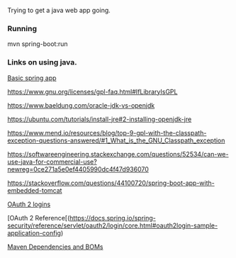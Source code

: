 
Trying to get a java web app going.

### Running

  mvn spring-boot:run 

### Links on using java.


[Basic spring app](https://spring.io/guides/gs/spring-boot/)

https://www.gnu.org/licenses/gpl-faq.html#IfLibraryIsGPL

https://www.baeldung.com/oracle-jdk-vs-openjdk

https://ubuntu.com/tutorials/install-jre#2-installing-openjdk-jre

https://www.mend.io/resources/blog/top-9-gpl-with-the-classpath-exception-questions-answered/#1_What_is_the_GNU_Classpath_exception

https://softwareengineering.stackexchange.com/questions/52534/can-we-use-java-for-commercial-use?newreg=0ce271a5e0ef4405990dc4f47d936070

https://stackoverflow.com/questions/44100720/spring-boot-app-with-embedded-tomcat

[OAuth 2 logins](https://www.baeldung.com/spring-security-5-oauth2-login)

[OAuth 2 Reference[(https://docs.spring.io/spring-security/reference/servlet/oauth2/login/core.html#oauth2login-sample-application-config)

[Maven Dependencies and BOMs](https://reflectoring.io/maven-bom/)

